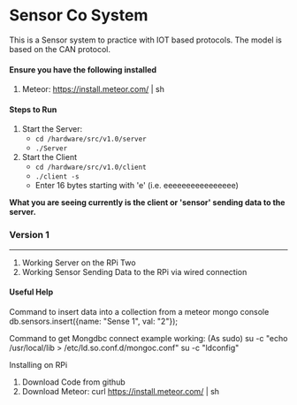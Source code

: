 # Sensor Co System
This is a Sensor system to practice with IOT based protocols. The model is based on the CAN protocol.

#### Ensure you have the following installed
1. Meteor: https://install.meteor.com/ | sh


#### Steps to Run 
1. Start the Server: 
	* `cd /hardware/src/v1.0/server`
	* `./Server`
2. Start the Client
	* `cd /hardware/src/v1.0/client`
	* `./client -s`
	*  Enter 16 bytes starting with 'e' (i.e. eeeeeeeeeeeeeeee)


**What you are seeing currently is the client or 'sensor' sending data to the server.**


### Version 1
<hr>

1. Working Server on the RPi Two
2. Working Sensor Sending Data to the RPi via wired connection

#### Useful Help

Command to insert data into a collection from a meteor mongo console
db.sensors.insert({name: "Sense 1", val: "2"});

Command to get Mongdbc connect example working: (As sudo)
su -c "echo /usr/local/lib > /etc/ld.so.conf.d/mongoc.conf"
su -c "ldconfig"

Installing on RPi

1. Download Code from github
2. Download Meteor: curl https://install.meteor.com/ | sh